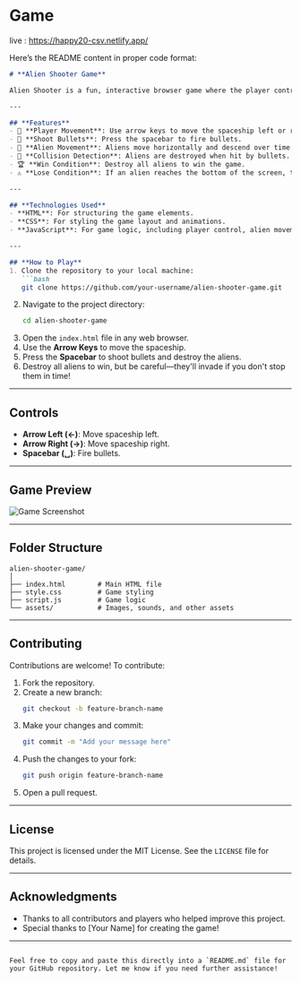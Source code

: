 # Game
live : https://happy20-csv.netlify.app/


Here’s the README content in proper code format:

```markdown
# **Alien Shooter Game**

Alien Shooter is a fun, interactive browser game where the player controls a spaceship to shoot down aliens before they invade. The game is built using HTML, CSS, and JavaScript, making it lightweight and easy to run in any modern web browser.

---

## **Features**
- 🚀 **Player Movement**: Use arrow keys to move the spaceship left or right.
- 🔫 **Shoot Bullets**: Press the spacebar to fire bullets.
- 👾 **Alien Movement**: Aliens move horizontally and descend over time.
- 🎯 **Collision Detection**: Aliens are destroyed when hit by bullets.
- 🏆 **Win Condition**: Destroy all aliens to win the game.
- ⚠️ **Lose Condition**: If an alien reaches the bottom of the screen, the game ends.

---

## **Technologies Used**
- **HTML**: For structuring the game elements.
- **CSS**: For styling the game layout and animations.
- **JavaScript**: For game logic, including player control, alien movement, and collision detection.

---

## **How to Play**
1. Clone the repository to your local machine:
   ```bash
   git clone https://github.com/your-username/alien-shooter-game.git
   ```
2. Navigate to the project directory:
   ```bash
   cd alien-shooter-game
   ```
3. Open the `index.html` file in any web browser.
4. Use the **Arrow Keys** to move the spaceship.
5. Press the **Spacebar** to shoot bullets and destroy the aliens.
6. Destroy all aliens to win, but be careful—they'll invade if you don't stop them in time!

---

## **Controls**
- **Arrow Left (←)**: Move spaceship left.
- **Arrow Right (→)**: Move spaceship right.
- **Spacebar (␣)**: Fire bullets.

---

## **Game Preview**
![Game Screenshot](link-to-your-screenshot.png)

---

## **Folder Structure**
```
alien-shooter-game/
│
├── index.html        # Main HTML file
├── style.css         # Game styling
├── script.js         # Game logic
└── assets/           # Images, sounds, and other assets
```

---

## **Contributing**
Contributions are welcome! To contribute:
1. Fork the repository.
2. Create a new branch:
   ```bash
   git checkout -b feature-branch-name
   ```
3. Make your changes and commit:
   ```bash
   git commit -m "Add your message here"
   ```
4. Push the changes to your fork:
   ```bash
   git push origin feature-branch-name
   ```
5. Open a pull request.

---

## **License**
This project is licensed under the MIT License. See the `LICENSE` file for details.

---

## **Acknowledgments**
- Thanks to all contributors and players who helped improve this project.
- Special thanks to [Your Name] for creating the game!

---

```

Feel free to copy and paste this directly into a `README.md` file for your GitHub repository. Let me know if you need further assistance!
